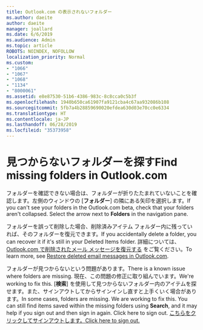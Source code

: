 ```yaml
---
title: Outlook.com の表示されないフォルダー
ms.author: daeite
author: daeite
manager: joallard
ms.date: 6/6/2019
ms.audience: Admin
ms.topic: article
ROBOTS: NOINDEX, NOFOLLOW
localization_priority: Normal
ms.custom:
- "1066"
- "1067"
- "1068"
- "1134"
- "8000061"
ms.assetid: e8e87530-51b6-4386-983c-8c8cca0c5b3f
ms.openlocfilehash: 1940b650ca61907fa9121cba4c67aa932086b108
ms.sourcegitcommit: 5fb7a4b28859690020efdea630d03e70cc0e6334
ms.translationtype: HT
ms.contentlocale: ja-JP
ms.lasthandoff: 06/28/2019
ms.locfileid: "35373958"
---
```

# <a name="find-missing-folders"></a><span data-ttu-id="bc052-102">見つからないフォルダーを探す</span><span class="sxs-lookup"><span data-stu-id="bc052-102">Find missing folders in Outlook.com</span></span>

<span data-ttu-id="bc052-p101">フォルダーを確認できない場合は、フォルダーが折りたたまれていないことを確認します。左側のウィンドウの [**フォルダー**] の隣にある矢印を選択します。</span><span class="sxs-lookup"><span data-stu-id="bc052-p101">If you can't see your folders in the Outlook.com beta, check that your folders aren't collapsed. Select the arrow next to **Folders** in the navigation pane.</span></span>
  
<span data-ttu-id="bc052-105">フォルダーを誤って削除した場合、削除済みアイテム フォルダー内に残っていれば、そのフォルダーを復元できます。</span><span class="sxs-lookup"><span data-stu-id="bc052-105">If you accidentally delete a folder, you can recover it if it's still in your Deleted Items folder.</span></span> <span data-ttu-id="bc052-106">詳細については、[Outlook.com で削除されたメール メッセージを復元する](https://support.office.com/article/cf06ab1b-ae0b-418c-a4d9-4e895f83ed50) をご覧ください。</span><span class="sxs-lookup"><span data-stu-id="bc052-106">To learn more, see [Restore deleted email messages in Outlook.com](https://support.office.com/article/cf06ab1b-ae0b-418c-a4d9-4e895f83ed50).</span></span>
  
<span data-ttu-id="bc052-107">フォルダーが見つからないという問題があります。</span><span class="sxs-lookup"><span data-stu-id="bc052-107">There is a known issue where folders are missing.</span></span> <span data-ttu-id="bc052-108">現在、この問題の修正に取り組んでいます。</span><span class="sxs-lookup"><span data-stu-id="bc052-108">We're working to fix this.</span></span> <span data-ttu-id="bc052-109">[**検索**] を使用して見つからないフォルダー内のアイテムを探せます。また、サインアウトしてからサインインし直すと上手くいく場合があります。</span><span class="sxs-lookup"><span data-stu-id="bc052-109">In some cases, folders are missing. We are working to fix this. You can still find items saved within the missing folders using **Search**, and it may help if you sign out and then sign in again. Click here to sign out.</span></span> [<span data-ttu-id="bc052-110">こちらをクリックしてサインアウトします。</span><span class="sxs-lookup"><span data-stu-id="bc052-110">Click here to sign out.</span></span>](https://login.live.com/logout.srf)
